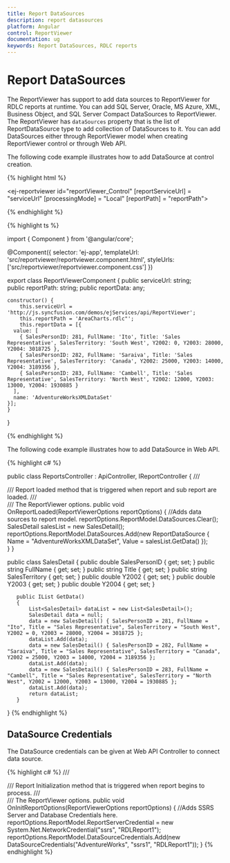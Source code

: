 ```yaml
---
title: Report DataSources
description: report datasources
platform: Angular
control: ReportViewer
documentation: ug
keywords: Report DataSources, RDLC reports
---
```


# Report DataSources

The ReportViewer has support to add data sources to ReportViewer for RDLC reports at runtime. You can add SQL Server, Oracle, MS Azure, XML, Business Object, and SQL Server Compact DataSources to ReportViewer. The ReportViewer has `dataSources` property that is the list of ReportDataSource type to add collection of DataSources to it. You can add DataSources either through ReportViewer model when creating ReportViewer control or through Web API.

The following code example illustrates how to add DataSource at control creation.

{% highlight html %}

<ej-reportviewer id="reportViewer_Control" [reportServiceUrl] = "serviceUrl" [processingMode] = "Local" [reportPath] = "reportPath">
</ej-reportviewer>

{% endhighlight %}

{% highlight ts %}

import { Component } from '@angular/core';

@Component({
    selector: 'ej-app',
    templateUrl: 'src/reportviewer/reportviewer.component.html',
	styleUrls: ['src/reportviewer/reportviewer.component.css']
})

export class ReportViewerComponent {
    public serviceUrl: string;    
    public reportPath: string;
	public reportData: any;

    constructor() {
        this.serviceUrl = 'http://js.syncfusion.com/demos/ejServices/api/ReportViewer';        
        this.reportPath = 'AreaCharts.rdlc"';
		this.reportData = [{
      value: [
        { SalesPersonID: 281, FullName: 'Ito', Title: 'Sales Representative', SalesTerritory: 'South West', Y2002: 0, Y2003: 28000, Y2004: 3018725 },
        { SalesPersonID: 282, FullName: 'Saraiva', Title: 'Sales Representative', SalesTerritory: 'Canada', Y2002: 25000, Y2003: 14000, Y2004: 3189356 },
        { SalesPersonID: 283, FullName: 'Cambell', Title: 'Sales Representative', SalesTerritory: 'North West', Y2002: 12000, Y2003: 13000, Y2004: 1930885 }       
      ],
      name: 'AdventureWorksXMLDataSet'
    }];
    }
}

{% endhighlight %}

The following code example illustrates how to add DataSource in Web API.

{% highlight c# %}

public class ReportsController : ApiController, IReportController
{
    /// <summary>
    /// Report loaded method that is triggered when report and sub report are loaded.
    /// </summary>
    /// <param name="reportOptions">The ReportViewer options.</param>
    public void OnReportLoaded(ReportViewerOptions reportOptions)
    {
        //Adds data sources to report model.
        reportOptions.ReportModel.DataSources.Clear();
        SalesDetail salesList = new SalesDetail();
        reportOptions.ReportModel.DataSources.Add(new ReportDataSource { Name = "AdventureWorksXMLDataSet", Value = salesList.GetData() });            
    }
}

public class SalesDetail
{
       public double SalesPersonID { get; set; }
       public string FullName { get; set; }
       public string Title { get; set; }
       public string SalesTerritory { get; set; }
       public double Y2002 { get; set; }
       public double Y2003 { get; set; }
       public double Y2004 { get; set; }

       public IList GetData()
       {
           List<SalesDetail> dataList = new List<SalesDetail>();
           SalesDetail data = null;
           data = new SalesDetail() { SalesPersonID = 281, FullName = "Ito", Title = "Sales Representative", SalesTerritory = "South West", Y2002 = 0, Y2003 = 28000, Y2004 = 3018725 };
           dataList.Add(data);
           data = new SalesDetail() { SalesPersonID = 282, FullName = "Saraiva", Title = "Sales Representative", SalesTerritory = "Canada", Y2002 = 25000, Y2003 = 14000, Y2004 = 3189356 };
           dataList.Add(data);
           data = new SalesDetail() { SalesPersonID = 283, FullName = "Cambell", Title = "Sales Representative", SalesTerritory = "North West", Y2002 = 12000, Y2003 = 13000, Y2004 = 1930885 };
           dataList.Add(data);
           return dataList;
       }
}
{% endhighlight %}

## DataSource Credentials

The DataSource credentials can be given at Web API Controller to connect data source.

{% highlight c# %}
/// <summary>
/// Report Initialization method that is triggered when report begins to process.
/// </summary>
/// <param name="reportOptions">The ReportViewer options.</param>
public void OnInitReportOptions(ReportViewerOptions reportOptions)
{
   //Adds SSRS Server and Database Credentials here.
    reportOptions.ReportModel.ReportServerCredential = new System.Net.NetworkCredential("ssrs", "RDLReport1");
    reportOptions.ReportModel.DataSourceCredentials.Add(new DataSourceCredentials("AdventureWorks", "ssrs1", "RDLReport1"));
}
{% endhighlight %}



